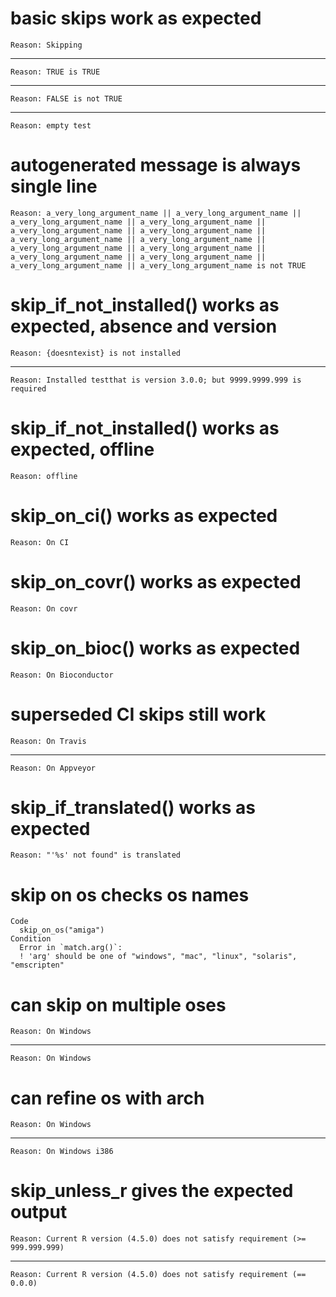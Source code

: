 # basic skips work as expected

    Reason: Skipping

---

    Reason: TRUE is TRUE

---

    Reason: FALSE is not TRUE

---

    Reason: empty test

# autogenerated message is always single line

    Reason: a_very_long_argument_name || a_very_long_argument_name || a_very_long_argument_name || a_very_long_argument_name || a_very_long_argument_name || a_very_long_argument_name || a_very_long_argument_name || a_very_long_argument_name || a_very_long_argument_name || a_very_long_argument_name || a_very_long_argument_name || a_very_long_argument_name || a_very_long_argument_name || a_very_long_argument_name is not TRUE

# skip_if_not_installed() works as expected, absence and version

    Reason: {doesntexist} is not installed

---

    Reason: Installed testthat is version 3.0.0; but 9999.9999.999 is required

# skip_if_not_installed() works as expected, offline

    Reason: offline

# skip_on_ci() works as expected

    Reason: On CI

# skip_on_covr() works as expected

    Reason: On covr

# skip_on_bioc() works as expected

    Reason: On Bioconductor

# superseded CI skips still work

    Reason: On Travis

---

    Reason: On Appveyor

# skip_if_translated() works as expected

    Reason: "'%s' not found" is translated

# skip on os checks os names

    Code
      skip_on_os("amiga")
    Condition
      Error in `match.arg()`:
      ! 'arg' should be one of "windows", "mac", "linux", "solaris", "emscripten"

# can skip on multiple oses

    Reason: On Windows

---

    Reason: On Windows

# can refine os with arch

    Reason: On Windows

---

    Reason: On Windows i386

# skip_unless_r gives the expected output

    Reason: Current R version (4.5.0) does not satisfy requirement (>= 999.999.999)

---

    Reason: Current R version (4.5.0) does not satisfy requirement (== 0.0.0)

